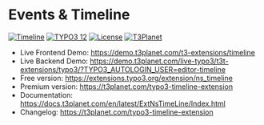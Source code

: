 # Events & Timeline

  [![Timeline](https://img.shields.io/badge/stable-v12.1.0-green?style=flat-square)](https://github.com/nitsan-technologies/ns_timeline/tree/12.1.0) [![TYPO3 12](https://img.shields.io/badge/TYPO3-12-orange.svg?style=flat-square)](https://get.typo3.org/version/12) [![License](https://img.shields.io/badge/license-GPL--3.0-orange?style=flat-square)](https://www.gnu.org/licenses/gpl-3.0.en.html) [![T3Planet](https://img.shields.io/badge/T3Planet-Timeline-50b99a?style=flat-square)](https://t3planet.com/typo3-timeline-extension)

- Live Frontend Demo: https://demo.t3planet.com/t3-extensions/timeline
- Live Backend Demo: https://demo.t3planet.com/live-typo3/t3t-extensions/typo3/?TYPO3_AUTOLOGIN_USER=editor-timeline
- Free version: https://extensions.typo3.org/extension/ns_timeline
- Premium version: https://t3planet.com/typo3-timeline-extension
- Documentation: https://docs.t3planet.com/en/latest/ExtNsTimeLine/Index.html
- Changelog: https://t3planet.com/typo3-timeline-extension
